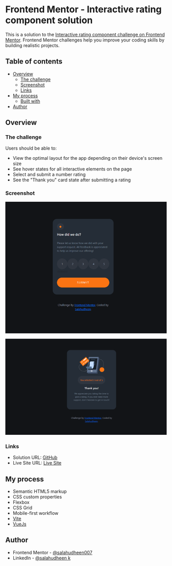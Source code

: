 # Frontend Mentor - Interactive rating component solution

This is a solution to the [Interactive rating component challenge on Frontend Mentor](https://www.frontendmentor.io/challenges/interactive-rating-component-koxpeBUmI). Frontend Mentor challenges help you improve your coding skills by building realistic projects. 

## Table of contents

- [Overview](#overview)
  - [The challenge](#the-challenge)
  - [Screenshot](#screenshot)
  - [Links](#links)
- [My process](#my-process)
  - [Built with](#built-with)
- [Author](#author)




## Overview

### The challenge

Users should be able to:

- View the optimal layout for the app depending on their device's screen size
- See hover states for all interactive elements on the page
- Select and submit a number rating
- See the "Thank you" card state after submitting a rating

### Screenshot


![](./Screenshots/desktop1.png)


![](./Screenshots/desktop2.png)




### Links

- Solution URL: [GitHub](https://github.com/salahudheen007/interactive-rating-component-main)
- Live Site URL: [Live Site](https://634135010602f6035aa37036--rainbow-banoffee-5f2ac4.netlify.app/#)

## My process

- Semantic HTML5 markup
- CSS custom properties
- Flexbox
- CSS Grid
- Mobile-first workflow
- [Vite](https://vitejs.dev/) 
- [VueJs](https://vuejs.org/)






## Author

- Frontend Mentor - [@salahudheen007](https://www.frontendmentor.io/profile/salahudheen007)
- LinkedIn - [@salahudheen k](https://www.linkedin.com/in/salahudheen-k-7574ba1a6/)



